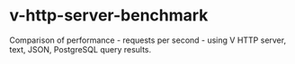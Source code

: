 # v-http-server-benchmark
Comparison of performance - requests per second - using V HTTP server, text, JSON, PostgreSQL query results.
